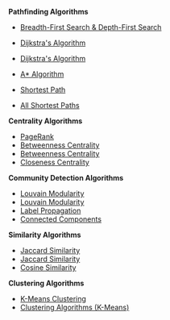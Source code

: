 **Pathfinding Algorithms**

- [Breadth-First Search & Depth-First Search](https://colab.research.google.com/drive/1ziwl0vB7Jf5EFO8Pb1YNbSOHe3C4LfcU?usp=drive_link)

- [Dijkstra's Algorithm](https://colab.research.google.com/drive/1kLiZOcEuuTzgWZogYcxzsdIfTM2Iw5xc?usp=drive_link)

- [Dijkstra's Algorithm](https://colab.research.google.com/drive/1GCRci5mpruZ77UoGPQLKJ8cX96vnQRLz?usp=drive_link)

- [A* Algorithm](https://colab.research.google.com/drive/18_roYoKM96UqgHkVOTgCHT7ZcGLTxfJA?usp=drive_link)

- [Shortest Path](https://colab.research.google.com/drive/1jQXlunfKFWsyuxj51V89k1Xp5KlVfhcn?usp=drive_link)

- [All Shortest Paths](https://colab.research.google.com/drive/14v9ikd_lLLLVjFZAtnX_WNTrf-ZP1ZUC#scrollTo=J7pNLUADv5rE)


**Centrality Algorithms**

- [PageRank](https://colab.research.google.com/drive/14rlwsRwMQP2ZI1UrmKvmMqBkqCWXJ-3s#scrollTo=nt0Q1uUzl3T3)
- [Betweenness Centrality](https://colab.research.google.com/drive/19mOz5SWl0ZFjrYdoYATtKxgH3y3GTF_X?usp=drive_link)
- [Betweenness Centrality](https://colab.research.google.com/drive/1YwNuvSw2e8_fsPWYv6XBGRZ1cDPJ1eJV?usp=drive_link)
- [Closeness Centrality](https://colab.research.google.com/drive/1J7JH3Al5exQWf3BPHBsL2Su-Q0DES_5P?usp=drive_link)


**Community Detection Algorithms**

- [Louvain Modularity](https://colab.research.google.com/drive/106nioBkYwU7vYu4fRRWuEbKEUu6RYtuF?usp=drive_link)
- [Louvain Modularity](https://colab.research.google.com/drive/1ov_V7tEjM_j3NQiX1Ju_udImUG7hgHUw?usp=drive_link)
- [Label Propagation](https://colab.research.google.com/drive/134u0OsMQ0hAuK1eVZRqq6qwQ9HbuL-dK?usp=drive_link)
- [Connected Components](https://colab.research.google.com/drive/1DmZp5pZiLY2Ep1PS5wrFqxBAMMUPnJDJ?usp=drive_link)


**Similarity Algorithms**

- [Jaccard Similarity](https://colab.research.google.com/drive/1q7D0Vk0PvMGFRYW_c44uodewlm3oAweF?usp=drive_link)
- [Jaccard Similarity](https://colab.research.google.com/drive/1-at0f8pd08X6zJ77vdcisUBYn-hBEirZ?usp=drive_link)
- [Cosine Similarity](https://colab.research.google.com/drive/15woU88fFoPe3fDOwh3IAVwRtkqHxsSaU?usp=drive_link)


**Clustering Algorithms**

- [K-Means Clustering](https://colab.research.google.com/drive/1M2fXtrJaMtcA8G8AjSnew9YFLhTOVSZc?usp=drive_link)
- [Clustering Algorithms (K-Means)](https://colab.research.google.com/drive/1YBrQdsTAnvyO_nH7Qzie6ty8yQQ88u7z?usp=drive_link)
